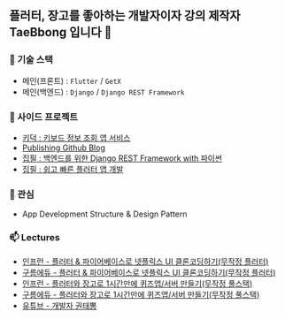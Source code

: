 ## 플러터, 장고를 좋아하는 개발자이자 강의 제작자 TaeBbong 입니다 👋

### 🔭 기술 스택
- 메인(프론트) : `Flutter` / `GetX`
- 메인(백엔드) : `Django` / `Django REST Framework`


### 👯 사이드 프로젝트
- [키덕 : 키보드 정보 조회 앱 서비스](https://github.com/TaeBbong/keyboard_duckhoo_app)
- [Publishing Github Blog](https://taebbong.github.io)
- [집필 : 백엔드를 위한 Django REST Framework with 파이썬](http://www.yes24.com/Product/Goods/109337398)
- [집필 : 쉽고 빠른 플러터 앱 개발](http://www.yes24.com/Product/Goods/109020524)


### 🌱 관심
- App Development Structure & Design Pattern


### 📫 Lectures
- [인프런 - 플러터 & 파이어베이스로 넷플릭스 UI 클론코딩하기(무작정 플러터)](https://www.inflearn.com/course/flutter-netflix-clone-app)
- [구름에듀 - 플러터 & 파이어베이스로 넷플릭스 UI 클론코딩하기(무작정 플러터)](https://edu.goorm.io/lecture/19172/%EB%AC%B4%EC%9E%91%EC%A0%95-%ED%94%8C%EB%9F%AC%ED%84%B0-flutter-firebase-%EB%84%B7%ED%94%8C%EB%A6%AD%EC%8A%A4ui-%ED%81%B4%EB%A1%A0-%EC%BD%94%EB%94%A9)
- [인프런 - 플러터와 장고로 1시간만에 퀴즈앱/서버 만들기(무작정 풀스택)](https://www.inflearn.com/course/%ED%94%8C%EB%9F%AC%ED%84%B0-%EC%9E%A5%EA%B3%A0-%ED%80%B4%EC%A6%88%EC%95%B1-%EC%84%9C%EB%B2%84-%ED%92%80%EC%8A%A4%ED%83%9D)
- [구름에듀 - 플러터와 장고로 1시간만에 퀴즈앱/서버 만들기(무작정 풀스택)](https://edu.goorm.io/lecture/20021/%EB%AC%B4%EC%9E%91%EC%A0%95-%ED%92%80%EC%8A%A4%ED%83%9D-%ED%94%8C%EB%9F%AC%ED%84%B0%EC%99%80-%EC%9E%A5%EA%B3%A0%EB%A1%9C-1%EC%8B%9C%EA%B0%84-%EB%A7%8C%EC%97%90-%ED%80%B4%EC%A6%88%EC%95%B1-%EC%84%9C%EB%B2%84-%EB%A7%8C%EB%93%A4%EA%B8%B0)
- [유튜브 - 개발자 권태뽕](https://www.youtube.com/channel/UCKmMoTLPAesXAav0tAUOjUg)
